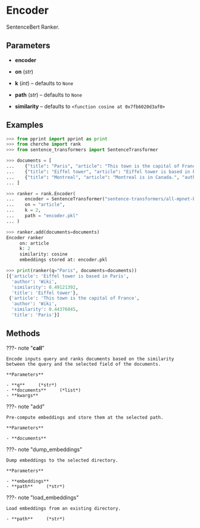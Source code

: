 # Encoder

SentenceBert Ranker.



## Parameters

- **encoder**

- **on** (*str*)

- **k** (*int*) – defaults to `None`

- **path** (*str*) – defaults to `None`

- **similarity** – defaults to `<function cosine at 0x7fb6020d3af0>`



## Examples

```python
>>> from pprint import pprint as print
>>> from cherche import rank
>>> from sentence_transformers import SentenceTransformer

>>> documents = [
...    {"title": "Paris", "article": "This town is the capital of France", "author": "Wiki"},
...    {"title": "Eiffel tower", "article": "Eiffel tower is based in Paris", "author": "Wiki"},
...    {"title": "Montreal", "article": "Montreal is in Canada.", "author": "Wiki"},
... ]

>>> ranker = rank.Encoder(
...    encoder = SentenceTransformer("sentence-transformers/all-mpnet-base-v2").encode,
...    on = "article",
...    k = 2,
...    path = "encoder.pkl"
... )

>>> ranker.add(documents=documents)
Encoder ranker
     on: article
     k: 2
     similarity: cosine
     embeddings stored at: encoder.pkl

>>> print(ranker(q="Paris", documents=documents))
[{'article': 'Eiffel tower is based in Paris',
  'author': 'Wiki',
  'similarity': 0.49121392,
  'title': 'Eiffel tower'},
 {'article': 'This town is the capital of France',
  'author': 'Wiki',
  'similarity': 0.44376045,
  'title': 'Paris'}]
```

## Methods

???- note "__call__"

    Encode inputs query and ranks documents based on the similarity between the query and the selected field of the documents.

    **Parameters**

    - **q**     (*str*)    
    - **documents**     (*list*)    
    - **kwargs**    
    
???- note "add"

    Pre-compute embeddings and store them at the selected path.

    **Parameters**

    - **documents**    
    
???- note "dump_embeddings"

    Dump embeddings to the selected directory.

    **Parameters**

    - **embeddings**    
    - **path**     (*str*)    
    
???- note "load_embeddings"

    Load embeddings from an existing directory.

    - **path**     (*str*)    
    
